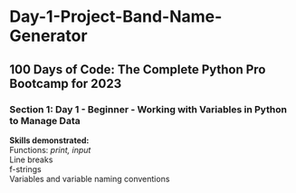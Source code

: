 # Day-1-Project-Band-Name-Generator<br>
<h2>100 Days of Code: The Complete Python Pro Bootcamp for 2023</h2>
<h3>Section 1: Day 1 - Beginner - Working with Variables in Python to Manage Data</h3>
<p></p>
<b>Skills demonstrated:</b><br>
Functions: <i>print, input</i><br>
Line breaks<br>
f-strings<br>
Variables and variable naming conventions
